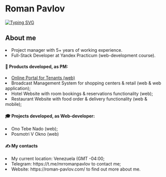 <h1>Roman Pavlov</h1>
<a href="https://git.io/typing-svg"><img src="https://readme-typing-svg.demolab.com?font=Fira+Code&pause=1000&color=12A4D9&random=false&width=435&lines=Full-Stack+Developer+Student" alt="Typing SVG" /></a>

 <h2>About me</h2>
<li>Project manager with 5+ years of working experience.</li>
<li>Full-Stack Developer at Yandex Practicum (web-development course).</li>

<h4>🦸 Products developed, as PM:</h4>
<li><a href="https://portalaura.com" target="_blank">Online Portal for Tenants (web)</a></li>
<li>Broadcast Management System for shopping centers & retail (web & web application);</li>
<li>Hotel Website with room bookings & reservations functionality (web);</li>
<li>Restaurant Website with food order & delivery functionality (web & mobile);</li>
     
<h4>🎓 Projects developed, as Web-developer:</h4>
<li>Ono Tebe Nado (web);</li> 
<li>Posmotri V Okno (web)</li> 

<h4>✍️ My contacts</h4>
<li>My current location: Venezuela (GMT -04:00;</li>
<li>Telegram: https://t.me/mrromanpavlov to contact me;</li>
<li>Website: https://roman-pavlov.com/ to find out more about me.</li>

<!---
rompavlov/rompavlov is a ✨ special ✨ repository because its `README.md` (this file) appears on your GitHub profile.
You can click the Preview link to take a look at your changes.
--->

